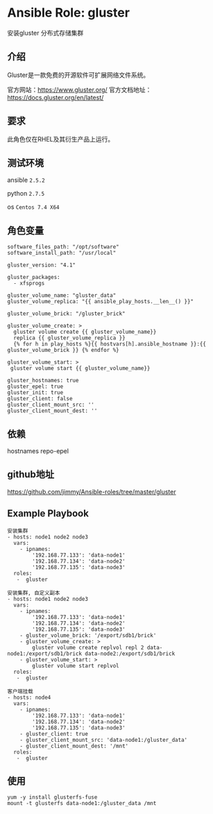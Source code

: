 # Ansible Role: gluster

安装gluster 分布式存储集群

## 介绍
Gluster是一款免费的开源软件可扩展网络文件系统。

官方网站：https://www.gluster.org/
官方文档地址：https://docs.gluster.org/en/latest/

## 要求

此角色仅在RHEL及其衍生产品上运行。

## 测试环境

ansible `2.5.2`

python `2.7.5`

os `Centos 7.4 X64`

## 角色变量
    software_files_path: "/opt/software"
    software_install_path: "/usr/local"

    gluster_version: "4.1"

    gluster_packages: 
      - xfsprogs

    gluster_volume_name: "gluster_data"
    gluster_volume_replica: "{{ ansible_play_hosts.__len__() }}"

    gluster_volume_brick: "/gluster_brick"

    gluster_volume_create: >
      gluster volume create {{ gluster_volume_name}}
      replica {{ gluster_volume_replica }}
      {% for h in play_hosts %}{{ hostvars[h].ansible_hostname }}:{{ gluster_volume_brick }} {% endfor %}

    gluster_volume_start: >
     gluster volume start {{ gluster_volume_name}}

    gluster_hostnames: true
    gluster_epel: true
    gluster_init: true
    gluster_client: false
    gluster_client_mount_src: ''
    gluster_client_mount_dest: ''

## 依赖

hostnames
repo-epel

## github地址
https://github.com/jimmy/Ansible-roles/tree/master/gluster

## Example Playbook

    安装集群
    - hosts: node1 node2 node3
      vars:
        - ipnames:
            '192.168.77.133': 'data-node1'
            '192.168.77.134': 'data-node2'
            '192.168.77.135': 'data-node3'
      roles:
       -  gluster
       
    安装集群, 自定义副本
    - hosts: node1 node2 node3
      vars:
        - ipnames:
            '192.168.77.133': 'data-node1'
            '192.168.77.134': 'data-node2'
            '192.168.77.135': 'data-node3'
        - gluster_volume_brick: '/export/sdb1/brick'
        - gluster_volume_create: >
            gluster volume create replvol repl 2 data-node1:/export/sdb1/brick data-node2:/export/sdb1/brick
        - gluster_volume_start: >
            gluster volume start replvol
      roles:
       -  gluster
       
    客户端挂载
    - hosts: node4
      vars:
        - ipnames:
            '192.168.77.133': 'data-node1'
            '192.168.77.134': 'data-node2'
            '192.168.77.135': 'data-node3'
        - gluster_client: true
        - gluster_client_mount_src: 'data-node1:/gluster_data'
        - gluster_client_mount_dest: '/mnt'
      roles:
       -  gluster
    
       
## 使用
```
yum -y install glusterfs-fuse
mount -t glusterfs data-node1:/gluster_data /mnt
```

